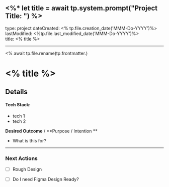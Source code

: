 <%* let title = await tp.system.prompt("Project Title: ") %>
---
type: project
dateCreated: <% tp.file.creation_date('MMM-Do-YYYY')%>
lastModified: <%tp.file.last_modified_date('MMM-Do-YYYY')%>\
title: <% title %>

---
<% await tp.file.rename(tp.frontmatter.)

# <% title %>





## Details

#### Tech Stack: 

-  tech 1
-  tech 2


**Desired Outcome** / **Purpose / Intention **

-  What is this for? 


_________

### Next Actions

- [ ]  Rough Design
- [ ] Do I need Figma Design Ready?
 





